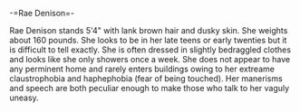 -=Rae Denison=-

Rae Denison stands 5'4&quot; with lank brown hair and dusky skin. She weights about 160 pounds. She looks to be in her late teens or early twenties but it is difficult to tell exactly. She is often dressed in slightly bedraggled clothes and looks like she only showers once a week. She does not appear to have any perminent home and rarely enters buildings owing to her extreame claustrophobia and haphephobia (fear of being touched). Her manerisms and speech are both peculiar enough to make those who talk to her vaguly uneasy.

